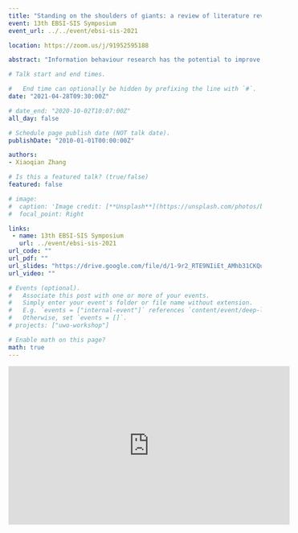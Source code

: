 ```yaml
---
title: "Standing on the shoulders of giants: a review of literature reviews on information behaviour"
event: 13th EBSI-SIS Symposium
event_url: ../../event/ebsi-sis-2021

location: https://zoom.us/j/91952595188

abstract: "Information behaviour research has the potential to improve the design of information systems, the implementation of social initiatives, and the quality of everyday human lives. Many reviews on information behaviour scholarship have been published to date, which have provided scholars comprehensive overviews and new insights into the field. Although the importance of literature reviews in information behaviour is widely accepted, little research has been done to understand these reviews. To fill this gap, this research summarized 97 literature reviews in the field of information behaviour. This paper found (1) there were two transformations in the history of information behaviour; (2) current research focuses on specialized areas of information behaviour; (3) the quality of information and social contributions of the research are two issues discussed among literature reviews; (4) the boom of models and theories happened in the 1990s and the early 2000s, but new models and theories are needed in digital environments. By studying information behaviour in a general and comprehensive way, this paper contributes to tracing the development and identifying key issues of information behaviour. Moreover, this paper also aims to inspire research in other fields; it provides an innovative perspective to understanding a research field with a considerable body of research: a review of literature reviews."

# Talk start and end times.

#   End time can optionally be hidden by prefixing the line with `#`.
date: "2021-04-28T09:30:00Z"

# date_end: "2020-10-02T10:07:00Z"
all_day: false

# Schedule page publish date (NOT talk date).
publishDate: "2010-01-01T00:00:00Z"

authors:
- Xiaoqian Zhang 

# Is this a featured talk? (true/false)
featured: false

# image:
#  caption: 'Image credit: [**Unsplash**](https://unsplash.com/photos/bzdhc5b3Bxs)'
#  focal_point: Right

links:
 - name: 13th EBSI-SIS Symposium
   url: ../event/ebsi-sis-2021
url_code: ""
url_pdf: ""
url_slides: "https://drive.google.com/file/d/1-9r2_RTE9NIiEt_AMhb31CKQu0RQ8vkC/view?usp=sharing"
url_video: ""

# Events (optional).
#   Associate this post with one or more of your events.
#   Simply enter your event's folder or file name without extension.
#   E.g. `events = ["internal-event"]` references `content/event/deep-learning/index.md`.
#   Otherwise, set `events = []`.
# projects: ["uwo-workshop"]

# Enable math on this page?
math: true
---
```

<iframe width="560" height="315" src="https://www.youtube.com/embed/QSI4JlvU1rA" title="YouTube video player" frameborder="0" allow="accelerometer; autoplay; clipboard-write; encrypted-media; gyroscope; picture-in-picture" allowfullscreen></iframe>

